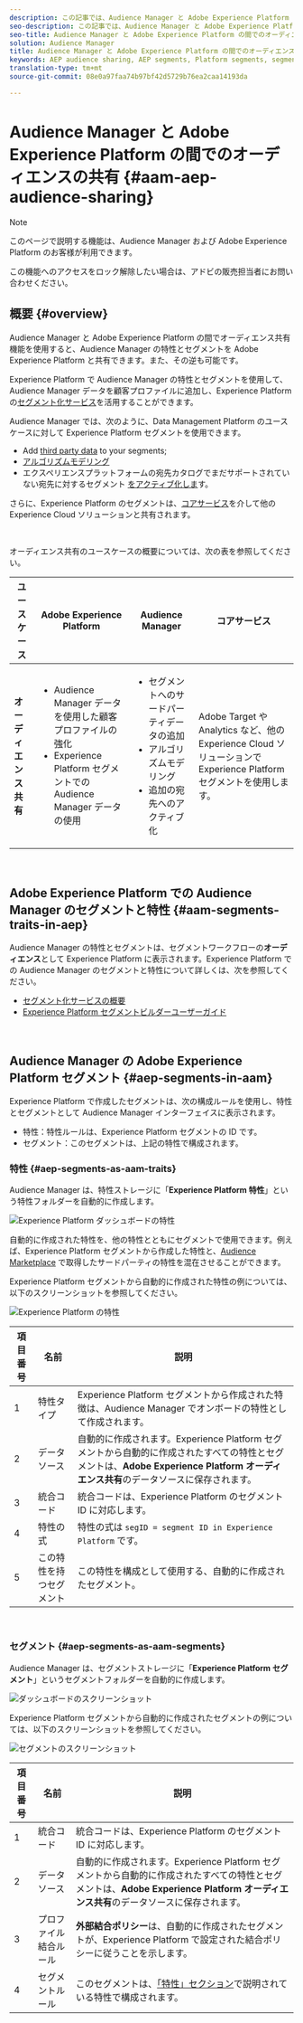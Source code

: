 ```yaml
---
description: この記事では、Audience Manager と Adobe Experience Platform の間でオーディエンスを共有する方法について説明します。
seo-description: この記事では、Audience Manager と Adobe Experience Platform の間でオーディエンスを共有する方法について説明します。
seo-title: Audience Manager と Adobe Experience Platform の間でのオーディエンスの共有
solution: Audience Manager
title: Audience Manager と Adobe Experience Platform の間でのオーディエンスの共有
keywords: AEP audience sharing, AEP segments, Platform segments, segment sharing, audience sharing, share segments
translation-type: tm+mt
source-git-commit: 08e0a97faa74b97bf42d5729b76ea2caa14193da

---
```



# Audience Manager と Adobe Experience Platform の間でのオーディエンスの共有 {#aam-aep-audience-sharing}

>[!NOTE]
>
> このページで説明する機能は、Audience Manager および Adobe Experience Platform のお客様が利用できます。
>
> この機能へのアクセスをロック解除したい場合は、アドビの販売担当者にお問い合わせください。

## 概要 {#overview}

Audience Manager と Adobe Experience Platform の間でオーディエンス共有機能を使用すると、Audience Manager の特性とセグメントを Adobe Experience Platform と共有できます。また、その逆も可能です。

Experience Platform で Audience Manager の特性とセグメントを使用して、Audience Manager データを顧客プロファイルに追加し、Experience Platform の[セグメント化サービス](https://www.adobe.io/apis/experienceplatform/home/profile-identity-segmentation/profile-identity-segmentation-services.html#!end-user/markdown/segmentation_overview/segmentation.md)を活用することができます。

Audience Manager では、次のように、Data Management Platform のユースケースに対して Experience Platform セグメントを使用できます。
* Add [third party data](/help/using/overview/data-types-collected.md#third-party-data) to your segments;
* [アルゴリズムモデリング](/help/using/features/algorithmic-models/understanding-models.md)
* エクスペリエンスプラットフォームの宛先カタログでまだサポートされていない宛先に対するセグメント [をアクティブ化しま](https://docs.adobe.com/content/help/en/experience-platform/rtcdp/destinations/destinations-cat/destinations-catalog.html)す。

さらに、Experience Platform のセグメントは、[コアサービス](https://docs.adobe.com/content/help/en/core-services/interface/experience-cloud.html)を介して他の Experience Cloud ソリューションと共有されます。

 <br>

オーディエンス共有のユースケースの概要については、次の表を参照してください。

| **ユースケース** | **Adobe Experience Platform** | **Audience Manager** | **コアサービス** |
---------|----------|---------|---------
| **オーディエンス共有** | <ul><li>Audience Manager データを使用した顧客プロファイルの強化</li><li>Experience Platform セグメントでの Audience Manager データの使用</li></ul> | <ul><li>セグメントへのサードパーティデータの追加</li><li>アルゴリズムモデリング</li><li>追加の宛先へのアクティブ化</li></ul> | Adobe Target や Analytics など、他の Experience Cloud ソリューションで Experience Platform セグメントを使用します。 |

 <br>

## Adobe Experience Platform での Audience Manager のセグメントと特性 {#aam-segments-traits-in-aep}

Audience Manager の特性とセグメントは、セグメントワークフローの&#x200B;**オーディエンス**&#x200B;として Experience Platform に表示されます。Experience Platform での Audience Manager のセグメントと特性について詳しくは、次を参照してください。

* [セグメント化サービスの概要](https://www.adobe.io/apis/experienceplatform/home/profile-identity-segmentation/profile-identity-segmentation-services.html#!end-user/markdown/segmentation_overview/segmentation.md)
* [Experience Platform セグメントビルダーユーザーガイド](https://www.adobe.io/apis/experienceplatform/home/profile-identity-segmentation/profile-identity-segmentation-services.html#!api-specification/markdown/narrative/technical_overview/segmentation/segment-builder-guide.md)

 <br>

## Audience Manager の Adobe Experience Platform セグメント {#aep-segments-in-aam}

Experience Platform で作成したセグメントは、次の構成ルールを使用し、特性とセグメントとして Audience Manager インターフェイスに表示されます。
* 特性：特性ルールは、Experience Platform セグメントの ID です。
* セグメント：このセグメントは、上記の特性で構成されます。

### 特性 {#aep-segments-as-aam-traits}

Audience Manager は、特性ストレージに「**Experience Platform 特性**」という特性フォルダーを自動的に作成します。

![Experience Platform ダッシュボードの特性](/help/using/integration/integration-aep/assets/aep-traits-dashboard.png)

自動的に作成された特性を、他の特性とともにセグメントで使用できます。例えば、Experience Platform セグメントから作成した特性と、[Audience Marketplace](/help/using/features/audience-marketplace/audience-marketplace.md) で取得したサードパーティの特性を混在させることができます。

Experience Platform セグメントから自動的に作成された特性の例については、以下のスクリーンショットを参照してください。

![Experience Platform の特性](/help/using/integration/integration-aep/assets/aep-trait.png)


| 項目番号 | 名前 | 説明 |
---------|----------|---------
| 1 | 特性タイプ | Experience Platform セグメントから作成された特徴は、Audience Manager でオンボードの特性として作成されます。 |
| 2 | データソース | 自動的に作成されます。Experience Platform セグメントから自動的に作成されたすべての特性とセグメントは、**Adobe Experience Platform オーディエンス共有**&#x200B;のデータソースに保存されます。 |
| 3 | 統合コード | 統合コードは、Experience Platform のセグメント ID に対応します。 |
| 4 | 特性の式 | 特性の式は `segID = segment ID in Experience Platform` です。 |
| 5 | この特性を持つセグメント | この特性を構成として使用する、自動的に作成されたセグメント。 |

 <br>

### セグメント {#aep-segments-as-aam-segments}

Audience Manager は、セグメントストレージに「**Experience Platform セグメント**」というセグメントフォルダーを自動的に作成します。

![ダッシュボードのスクリーンショット](/help/using/integration/integration-aep/assets/aep-segments-dashboard.png)

Experience Platform セグメントから自動的に作成されたセグメントの例については、以下のスクリーンショットを参照してください。

![セグメントのスクリーンショット](/help/using/integration/integration-aep/assets/aep-segment.png)

| 項目番号 | 名前 | 説明 |
---------|----------|---------
| 1 | 統合コード | 統合コードは、Experience Platform のセグメント ID に対応します。 |
| 2 | データソース | 自動的に作成されます。Experience Platform セグメントから自動的に作成されたすべての特性とセグメントは、**Adobe Experience Platform オーディエンス共有**&#x200B;のデータソースに保存されます。 |
| 3 | プロファイル結合ルール | **外部結合ポリシー**&#x200B;は、自動的に作成されたセグメントが、Experience Platform で設定された結合ポリシーに従うことを示します。 |
| 4 | セグメントルール | このセグメントは、[「特性」セクション](#aep-segments-as-aam-traits)で説明されている特性で構成されます。 |